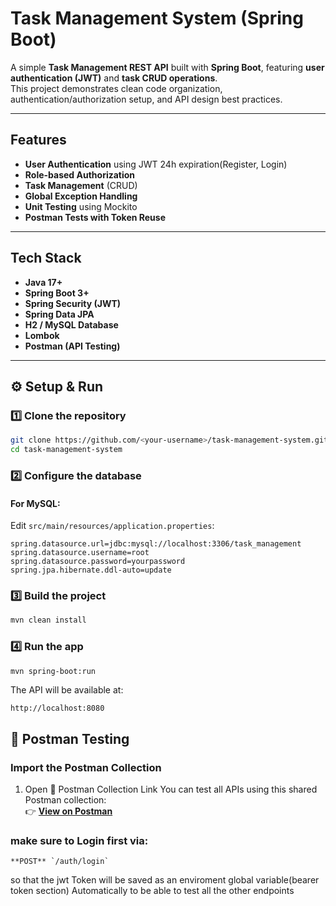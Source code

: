 # Task Management System (Spring Boot)

A simple **Task Management REST API** built with **Spring Boot**, featuring **user authentication (JWT)** and **task CRUD operations**.  
This project demonstrates clean code organization, authentication/authorization setup, and API design best practices.

---

## Features

- **User Authentication** using JWT 24h expiration(Register, Login)
- **Role-based Authorization**
- **Task Management** (CRUD)
- **Global Exception Handling**
- **Unit Testing** using Mockito
- **Postman Tests with Token Reuse**

---

## Tech Stack

- **Java 17+**
- **Spring Boot 3+**
- **Spring Security (JWT)**
- **Spring Data JPA**
- **H2 / MySQL Database**
- **Lombok**
- **Postman (API Testing)**

---

## ⚙️ Setup & Run

### 1️⃣ Clone the repository
```bash
git clone https://github.com/<your-username>/task-management-system.git
cd task-management-system
```

### 2️⃣ Configure the database
#### For MySQL:
Edit `src/main/resources/application.properties`:
```properties
spring.datasource.url=jdbc:mysql://localhost:3306/task_management
spring.datasource.username=root
spring.datasource.password=yourpassword
spring.jpa.hibernate.ddl-auto=update
```

### 3️⃣ Build the project
```bash
mvn clean install
```

### 4️⃣ Run the app
```bash
mvn spring-boot:run
```

The API will be available at:
```
http://localhost:8080
```


## 🧪 Postman Testing

### Import the Postman Collection
1. Open 🔗 Postman Collection Link
You can test all APIs using this shared Postman collection:  
👉 **[View on Postman](https://documenter.getpostman.com/view/34796608/2sB3Wk14eP)** 


### make sure to Login first via:
```
**POST** `/auth/login`
```
so that the jwt Token will be saved as an enviroment global variable(bearer token section)  Automatically to be able to test all the other endpoints

